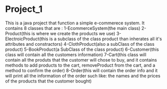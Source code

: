 # Project_1
This is a java project that function a simple e-commerece system.
It contains 8 classes that are :
1-EcommerceSystem(the main class)
2-Product(this is where we create the products we use)
3-ElectroicProduct(this is a subclass of the class product than inherates all it's attributes and constractors)
4-ClothProduct(also a subClass of the class product)
5-BookProduct(a SubClass of the class product)
6-Customer(this class will contain all the customers information)
7-Cart(this class will contain all the produts that the customer will chose to buy, and it contains methods to add products to the cart, removeProduct from the cart, and a method to confirm the order)
8-Order(this will contain the order info and it will print all the information of the order such like: the names and the prices of the products that the customer bought)
